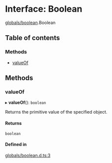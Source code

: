 # Interface: Boolean

[globals/boolean](../modules/globals_boolean.md).Boolean

## Table of contents

### Methods

- [valueOf](globals_boolean.Boolean.md#valueof)

## Methods

### valueOf

▸ **valueOf**(): `boolean`

Returns the primitive value of the specified object.

#### Returns

`boolean`

#### Defined in

[globals/boolean.d.ts:3](https://github.com/luucyadmin/luucy-types/blob/5fee54b/globals/boolean.d.ts#L3)
